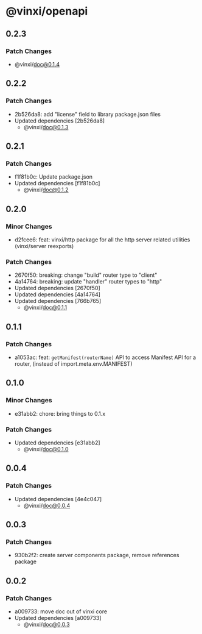 # @vinxi/openapi

## 0.2.3

### Patch Changes

- @vinxi/doc@0.1.4

## 0.2.2

### Patch Changes

- 2b526da8: add "license" field to library package.json files
- Updated dependencies [2b526da8]
  - @vinxi/doc@0.1.3

## 0.2.1

### Patch Changes

- f1f81b0c: Update package.json
- Updated dependencies [f1f81b0c]
  - @vinxi/doc@0.1.2

## 0.2.0

### Minor Changes

- d2fcee6: feat: vinxi/http package for all the http server related utilities (vinxi/server reexports)

### Patch Changes

- 2670f50: breaking: change "build" router type to "client"
- 4a14764: breaking: update "handler" router types to "http"
- Updated dependencies [2670f50]
- Updated dependencies [4a14764]
- Updated dependencies [766b765]
  - @vinxi/doc@0.1.1

## 0.1.1

### Patch Changes

- a1053ac: feat: `getManifest(routerName)` API to access Manifest API for a router, (instead of import.meta.env.MANIFEST)

## 0.1.0

### Minor Changes

- e31abb2: chore: bring things to 0.1.x

### Patch Changes

- Updated dependencies [e31abb2]
  - @vinxi/doc@0.1.0

## 0.0.4

### Patch Changes

- Updated dependencies [4e4c047]
  - @vinxi/doc@0.0.4

## 0.0.3

### Patch Changes

- 930b2f2: create server components package, remove references package

## 0.0.2

### Patch Changes

- a009733: move doc out of vinxi core
- Updated dependencies [a009733]
  - @vinxi/doc@0.0.3
